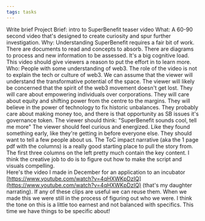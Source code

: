 ```yaml
---
tags: tasks
---
```

Write brief 
Project Brief: intro to SuperBenefit teaser video
What: A 60-90 second video that's designed to create curiosity and spur further investigation. 
Why: Understanding SuperBenefit requires a fair bit of work. There are documents to read and concepts to absorb. There are diagrams to process and new information to be assessed. It's a big cognitive load.  This video should give viewers a reason to put the effort in to learn more. 
Who: People with some understanding of web3. The role of the video is not to explain the tech or culture of web3. We can assume that the viewer will understand the transformative potential of the space. The viewer will likely be concerned that the spirit of the web3 movement doesn't get lost. They will care about empowering individuals over corporations. They will care about equity and shifting power from the centre to the margins. They will believe in the power of technology to fix historic unbalances. They probably care about making money too, and there is that opportunity as SB issues it's governance token.
The viewer should think: "SuperBenefit sounds cool, tell me more"
The viewer should feel curious and energized.  Like they found something early, like they're getting in before everyone else. They should want to tell a few people about us.
The ToC impact narrative (aka the 1 page pdf with the columns) is a really good starting place to pull the story from. The first three columns on the left pretty much contain the key content. I think the creative job to do is to figure out how to make the script and visuals compelling.  
Here's the video I made in December for an application to an incubator [https://www.youtube.com/watch?v=4qHXWKpDzIQ](https://www.youtube.com/watch?v=4qHXWKpDzIQ) (that's my daughter narrating). If any of these clips are useful we can reuse them. When we made this we were still in the process of figuring out who we were. I think the tone on this is a little too earnest and not balanced with specifics. This time we have things to be specific about! 
